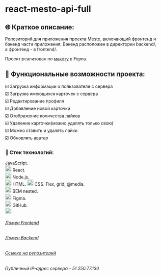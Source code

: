 # react-mesto-api-full

## :globe_with_meridians: Краткое описание:

Репозиторий для приложения проекта Mesto, включающий фронтенд и бэкенд части приложения. Бэкенд расположен в директории backend/, а фронтенд - в frontend/.

Проект реализован по [макету](https://www.figma.com/file/2cn9N9jSkmxD84oJik7xL7/JavaScript.-Sprint-4?node-id=0%3A1) в Figma.

## :ticket: Функциональные возможности проекта:

 :ballot_box_with_check: Загрузка информации о пользователе с сервера  
 :ballot_box_with_check: Загрузка имеющихся карточек с сервера  
 :ballot_box_with_check: Редактирование профиля  
 :ballot_box_with_check: Добавление новой карточки  
 :ballot_box_with_check: Отображение количества лайков  
 :ballot_box_with_check: Удаление карточки(можно удалять только свою)  
 :ballot_box_with_check: Можно ставить и удалять лайки  
 :ballot_box_with_check: Обновлять аватар

### :gem: Стек технологий:

JavaScript.  
<img src="https://img.icons8.com/color/38/000000/javascript--v1.png"
alt="JS" width="20" height="20"/>
React.  
 <img src="https://img.icons8.com/ultraviolet/38/000000/react--v1.png"
 alt="React" width="20" height="20"/>
Node.js.  
 <img src="https://img.icons8.com/color/38/000000/nodejs.png"
 alt="Node.js" width="20" height="20"/>
HTML.
<img src="https://img.icons8.com/color/36/000000/html-5--v1.png"
alt="HTML" width="20" height="20"/>
CSS. Flex, grid, @media.  
 <img src="https://img.icons8.com/color/36/000000/css3.png"
 alt="CSS. Flex, grid, @media" width="20" height="20"/>
BEM nested.  
 <img src="https://img.icons8.com/office/30/000000/plugin.png"
 alt="BEM nested" width="20" height="20"/>
Figma.  
 <img src="https://img.icons8.com/color/32/000000/figma--v1.png" alt="Figma" width="20" height="20"/>
GitHub.  
 <img src="https://github.githubassets.com/images/modules/logos_page/GitHub-Mark.png"  alt="GitHub" width="20" height="20"/>

###### [Домен Frontend](https://domainname.nataly.nomoredomains.sbs/)
###### [Домен Backend](https://api.domainname.nataly.nomoredomains.sbs/)
###### [Ссылка на репозиторий](https://github.com/NatalyMaxi/react-mesto-api-full.git)
###### Публичный IP-адрес сервера - 51.250.77.130
